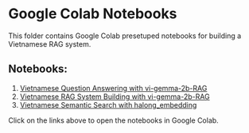 # Google Colab Notebooks

This folder contains Google Colab presetuped notebooks for building a Vietnamese RAG system.

## Notebooks:

1. [Vietnamese Question Answering with vi-gemma-2b-RAG](https://colab.research.google.com/drive/1F-RrHc0vTozSXeNPNIo2QxOAj_QQD3RX?usp=sharing)
2. [Vietnamese RAG System Building with vi-gemma-2b-RAG](https://colab.research.google.com/drive/1Opwz9bU9YjZgT8-wOJbu5ZKub1cH5P2b?usp=sharing)
3. [Vietnamese Semantic Search with halong_embedding](https://colab.research.google.com/drive/1g78DnivIQnf2UPufk_hi7dSoz4wYZxc7?usp=sharing)

Click on the links above to open the notebooks in Google Colab.
